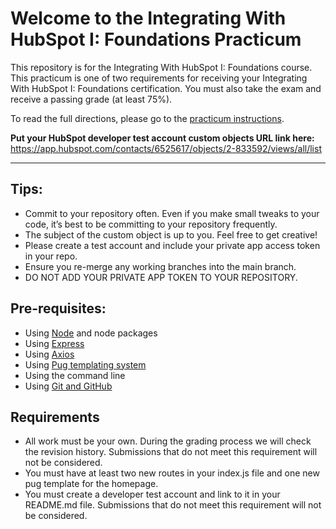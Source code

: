 # Welcome to the Integrating With HubSpot I: Foundations Practicum

This repository is for the Integrating With HubSpot I: Foundations course. This practicum is one of two requirements for receiving your Integrating With HubSpot I: Foundations certification. You must also take the exam and receive a passing grade (at least 75%).

To read the full directions, please go to the [practicum instructions](https://app.hubspot.com/academy/l/tracks/1092124/1093824/5493?language=en).

**Put your HubSpot developer test account custom objects URL link here:** https://app.hubspot.com/contacts/6525617/objects/2-833592/views/all/list

___
## Tips:
- Commit to your repository often. Even if you make small tweaks to your code, it’s best to be committing to your repository frequently.
- The subject of the custom object is up to you. Feel free to get creative!
- Please create a test account and include your private app access token in your repo.
- Ensure you re-merge any working branches into the main branch.
- DO NOT ADD YOUR PRIVATE APP TOKEN TO YOUR REPOSITORY. 

## Pre-requisites:
- Using [Node](https://nodejs.org/en/download) and node packages
- Using [Express](https://expressjs.com/en/starter/installing.html)
- Using [Axios](https://axios-http.com/docs/intro)
- Using [Pug templating system](https://pugjs.org/api/getting-started.html)
- Using the command line
- Using [Git and GitHub](https://product.hubspot.com/blog/git-and-github-tutorial-for-beginners)

## Requirements
- All work must be your own. During the grading process we will check the revision history. Submissions that do not meet this requirement will not be considered.
- You must have at least two new routes in your index.js file and one new pug template for the homepage.
- You must create a developer test account and link to it in your README.md file. Submissions that do not meet this requirement will not be considered.

